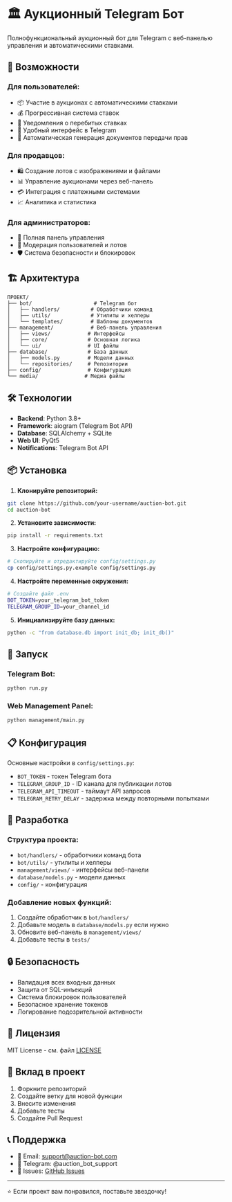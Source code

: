 # 🏛️ Аукционный Telegram Бот

Полнофункциональный аукционный бот для Telegram с веб-панелью управления и автоматическими ставками.

## 🚀 Возможности

### Для пользователей:

- 📦 Участие в аукционах с автоматическими ставками
- 💰 Прогрессивная система ставок
- 🔔 Уведомления о перебитых ставках
- 📱 Удобный интерфейс в Telegram
- 📄 Автоматическая генерация документов передачи прав

### Для продавцов:

- 🛍️ Создание лотов с изображениями и файлами
- 📊 Управление аукционами через веб-панель
- 💳 Интеграция с платежными системами
- 📈 Аналитика и статистика

### Для администраторов:

- 🔧 Полная панель управления
- 👥 Модерация пользователей и лотов
- 🛡️ Система безопасности и блокировок

## 🏗️ Архитектура

```
ПРОЕКТ/
├── bot/                    # Telegram бот
│   ├── handlers/          # Обработчики команд
│   ├── utils/             # Утилиты и хелперы
│   └── templates/         # Шаблоны документов
├── management/            # Веб-панель управления
│   ├── views/            # Интерфейсы
│   ├── core/             # Основная логика
│   └── ui/               # UI файлы
├── database/             # База данных
│   ├── models.py         # Модели данных
│   └── repositories/     # Репозитории
├── config/               # Конфигурация
└── media/               # Медиа файлы
```

## 🛠️ Технологии

- **Backend**: Python 3.8+
- **Framework**: aiogram (Telegram Bot API)
- **Database**: SQLAlchemy + SQLite
- **Web UI**: PyQt5
- **Notifications**: Telegram Bot API

## 📦 Установка

1. **Клонируйте репозиторий:**

```bash
git clone https://github.com/your-username/auction-bot.git
cd auction-bot
```

2. **Установите зависимости:**

```bash
pip install -r requirements.txt
```

3. **Настройте конфигурацию:**

```bash
# Скопируйте и отредактируйте config/settings.py
cp config/settings.py.example config/settings.py
```

4. **Настройте переменные окружения:**

```bash
# Создайте файл .env
BOT_TOKEN=your_telegram_bot_token
TELEGRAM_GROUP_ID=your_channel_id
```

5. **Инициализируйте базу данных:**

```bash
python -c "from database.db import init_db; init_db()"
```

## 🚀 Запуск

### Telegram Bot:

```bash
python run.py
```

### Web Management Panel:

```bash
python management/main.py
```

## 📋 Конфигурация

Основные настройки в `config/settings.py`:

- `BOT_TOKEN` - токен Telegram бота
- `TELEGRAM_GROUP_ID` - ID канала для публикации лотов
- `TELEGRAM_API_TIMEOUT` - таймаут API запросов
- `TELEGRAM_RETRY_DELAY` - задержка между повторными попытками

## 🔧 Разработка

### Структура проекта:

- `bot/handlers/` - обработчики команд бота
- `bot/utils/` - утилиты и хелперы
- `management/views/` - интерфейсы веб-панели
- `database/models.py` - модели данных
- `config/` - конфигурация

### Добавление новых функций:

1. Создайте обработчик в `bot/handlers/`
2. Добавьте модель в `database/models.py` если нужно
3. Обновите веб-панель в `management/views/`
4. Добавьте тесты в `tests/`

## 🔒 Безопасность

- Валидация всех входных данных
- Защита от SQL-инъекций
- Система блокировок пользователей
- Безопасное хранение токенов
- Логирование подозрительной активности

## 📝 Лицензия

MIT License - см. файл [LICENSE](LICENSE)

## 🤝 Вклад в проект

1. Форкните репозиторий
2. Создайте ветку для новой функции
3. Внесите изменения
4. Добавьте тесты
5. Создайте Pull Request

## 📞 Поддержка

- 📧 Email: support@auction-bot.com
- 💬 Telegram: @auction_bot_support
- 🐛 Issues: [GitHub Issues](https://github.com/your-username/auction-bot/issues)

---

⭐ Если проект вам понравился, поставьте звездочку!
